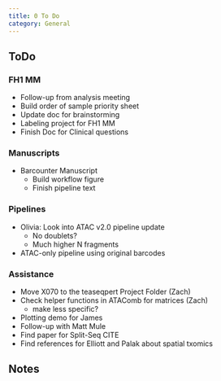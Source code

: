 ```yaml
---
title: 0 To Do 
category: General
---
```


## ToDo

### FH1 MM
- Follow-up from analysis meeting
- Build order of sample priority sheet
- Update doc for brainstorming
- Labeling project for FH1 MM
- Finish Doc for Clinical questions

### Manuscripts
- Barcounter Manuscript
  - Build workflow figure
  - Finish pipeline text

### Pipelines
- Olivia: Look into ATAC v2.0 pipeline update
  - No doublets?
  - Much higher N fragments
- ATAC-only pipeline using original barcodes

### Assistance
- Move X070 to the teaseqpert Project Folder (Zach)
- Check helper functions in ATAComb for matrices (Zach)
  - make less specific? 
- Plotting demo for James
- Follow-up with Matt Mule
- Find paper for Split-Seq CITE
- Find references for Elliott and Palak about spatial txomics

## Notes


